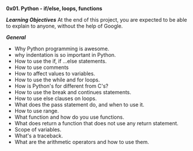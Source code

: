 **0x01. Python - if/else, loops, functions**

***Learning Objectives***
At the end of this project, you are expected to be able to explain to anyone, without the help of Google.

***General***
* Why Python programming is awesome.
* why indentation is so important in Python.
* How to use the if, if ...else statements.
* How to use comments 
* How to affect values to variables.
* How to use the while and for loops.
* How is Python's for different from C's?
* How to use the break and continues statements.
* How to use else clauses on loops.
* What does the pass statement do, and when to use it.
* How to use range.
* What function and how do you use functions.
* What does return a function that does not use any return statement.
* Scope of variables.
* What's a traceback.
* What are the arithmetic operators and how to use them.
